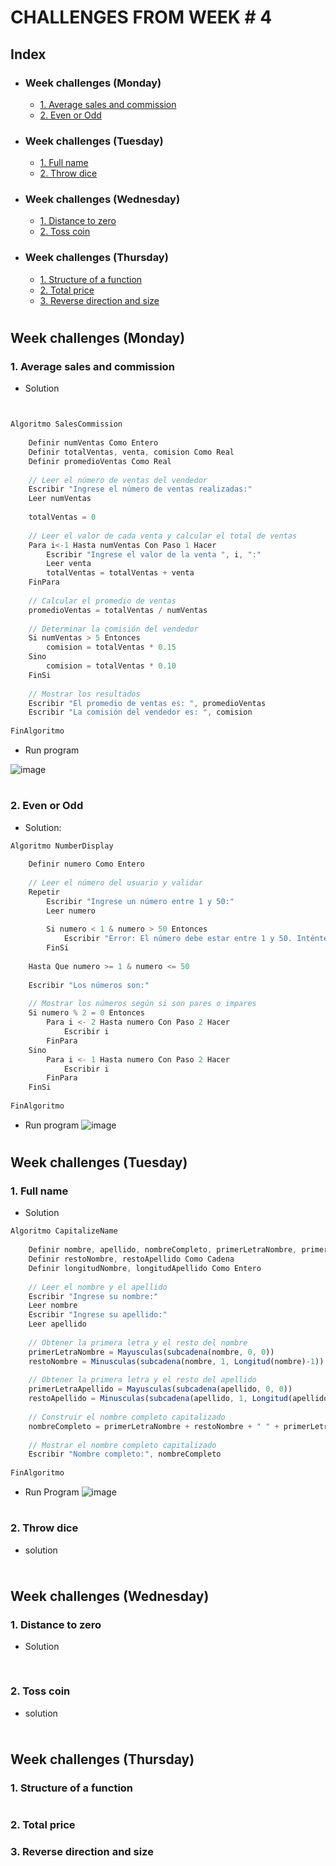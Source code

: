 # CHALLENGES FROM WEEK # 4 

## Index
- ### Week challenges (Monday)
    - [1. Average sales and commission](#1-average-sales-and-commission)
    - [2. Even or Odd](#2-even-or-odd)
- ### Week challenges (Tuesday)
    - [1. Full name](#1-full-name)
    - [2. Throw dice](#2-throw-dice)
- ### Week challenges (Wednesday)
    - [1. Distance to zero](#1-distance-to-zero)
    - [2. Toss coin](#2-toss-coin)
    
- ### Week challenges (Thursday)
    - [1. Structure of a function](#1-structure-of-a-function)
    - [2. Total price](#2-total-price)
    - [3. Reverse direction and size](#3-reverse-direction-and-size)

#

## Week challenges (Monday)

### 1. Average sales and commission
- Solution
```javascript


Algoritmo SalesCommission
	
    Definir numVentas Como Entero
    Definir totalVentas, venta, comision Como Real
    Definir promedioVentas Como Real
	
    // Leer el número de ventas del vendedor
    Escribir "Ingrese el número de ventas realizadas:"
    Leer numVentas
	
    totalVentas = 0
	
    // Leer el valor de cada venta y calcular el total de ventas
    Para i<-1 Hasta numVentas Con Paso 1 Hacer
        Escribir "Ingrese el valor de la venta ", i, ":"
        Leer venta
        totalVentas = totalVentas + venta
    FinPara
	
    // Calcular el promedio de ventas
    promedioVentas = totalVentas / numVentas
	
    // Determinar la comisión del vendedor
    Si numVentas > 5 Entonces
        comision = totalVentas * 0.15
    Sino
        comision = totalVentas * 0.10
    FinSi
	
    // Mostrar los resultados
    Escribir "El promedio de ventas es: ", promedioVentas
    Escribir "La comisión del vendedor es: ", comision
	
FinAlgoritmo
```

- Run program

![image](/Challenge%20Week%234/Images/3869-PSeInt_-_Ejecutando_proceso_SALESCOMMISSION.png)

#

### 2. Even or Odd
- Solution:
```java
Algoritmo NumberDisplay
	
    Definir numero Como Entero
	
    // Leer el número del usuario y validar
    Repetir
        Escribir "Ingrese un número entre 1 y 50:"
        Leer numero
		
        Si numero < 1 & numero > 50 Entonces
            Escribir "Error: El número debe estar entre 1 y 50. Inténtelo nuevamente."
        FinSi
		
    Hasta Que numero >= 1 & numero <= 50
	
    Escribir "Los números son:"
	
    // Mostrar los números según si son pares o impares
    Si numero % 2 = 0 Entonces
        Para i <- 2 Hasta numero Con Paso 2 Hacer
            Escribir i
        FinPara
    Sino
        Para i <- 1 Hasta numero Con Paso 2 Hacer
            Escribir i
        FinPara
    FinSi
	
FinAlgoritmo
```
- Run program
![image](/Challenge%20Week%234/Images/3878-PSeInt_-_Ejecutando_proceso_NUMBERDISPLAY.png)

#

## Week challenges (Tuesday)

### 1. Full name
- Solution 
```Javascript
Algoritmo CapitalizeName
	
    Definir nombre, apellido, nombreCompleto, primerLetraNombre, primerLetraApellido Como Cadena
    Definir restoNombre, restoApellido Como Cadena
    Definir longitudNombre, longitudApellido Como Entero
	
    // Leer el nombre y el apellido
    Escribir "Ingrese su nombre:"
    Leer nombre
    Escribir "Ingrese su apellido:"
    Leer apellido
	
    // Obtener la primera letra y el resto del nombre
    primerLetraNombre = Mayusculas(subcadena(nombre, 0, 0))
    restoNombre = Minusculas(subcadena(nombre, 1, Longitud(nombre)-1))
	
    // Obtener la primera letra y el resto del apellido
    primerLetraApellido = Mayusculas(subcadena(apellido, 0, 0))
    restoApellido = Minusculas(subcadena(apellido, 1, Longitud(apellido)-1))
	
    // Construir el nombre completo capitalizado
    nombreCompleto = primerLetraNombre + restoNombre + " " + primerLetraApellido + restoApellido
	
    // Mostrar el nombre completo capitalizado
    Escribir "Nombre completo:", nombreCompleto
	
FinAlgoritmo
```
- Run Program
![image](/Challenge%20Week%234/Images/3879-PSeInt_-_Ejecutando_proceso_CAPITALIZENAME.png)
#
### 2. Throw dice
- solution 
```javascript

```
#
## Week challenges (Wednesday)

### 1. Distance to zero
- Solution 
```javascript

```
#
### 2. Toss coin
- solution
```javascript

```

#
#
## Week challenges (Thursday)
 ### 1. Structure of a function

#
 ### 2. Total price

 ### 3. Reverse direction and size

#